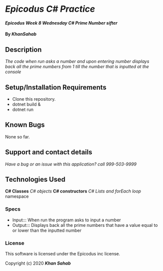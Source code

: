 # _Epicodus C# Practice_

#### _Epicodus Week 8 Wednesday C# Prime Number sifter_

#### By _**KhanSahab**_

## Description

_The code when run asks a number and upon entering number displays back all the prime numbers from 1 till the number that is inputted at the console_

## Setup/Installation Requirements

* Clone this repository.
* dotnet build &
* dotnet run


## Known Bugs

None so far.

## Support and contact details

_Have a bug or an issue with this application? call 999-503-9999_

## Technologies Used

**C# Classes**
_C# objects_
**C# constructors**
_C# Lists and forEach loop_
namespace


### Specs 
* Input::: When run the program asks to input a number
* Output::: Displays back all the prime numbers that have a value equal to or lower than the inputted number
### License

This software is licensed under the Epicodus inc license.

Copyright (c) 2020 **_Khan Sahab_**